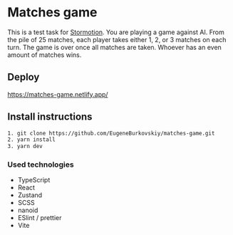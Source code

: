 # Matches game

This is a test task for [Stormotion](https://stormotion.io/). You are playing a game against AI. From the pile of 25 matches, each player takes either 1, 2, or 3 matches on each turn. The game is over once all matches are taken. Whoever has an even amount of matches wins.

## Deploy

https://matches-game.netlify.app/

## Install instructions

```bash
1. git clone https://github.com/EugeneBurkovskiy/matches-game.git
2. yarn install
3. yarn dev
```

### Used technologies

- TypeScript
- React
- Zustand
- SCSS
- nanoid
- ESlint / prettier
- Vite
